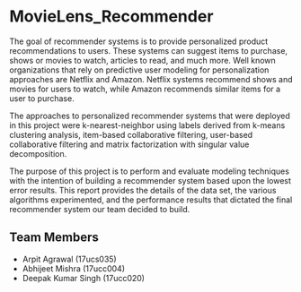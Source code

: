 # MovieLens_Recommender

The goal of recommender systems is to provide personalized product recommendations to users. These systems can suggest items to purchase, shows or movies to watch, articles to read, and much more. Well known organizations that rely on predictive user modeling for personalization approaches are Netflix and Amazon. Netflix systems recommend shows and movies for users to watch, while Amazon recommends similar items for a user to purchase.

The approaches to personalized recommender systems that were deployed in this project were k-nearest-neighbor using labels derived from k-means clustering analysis, item-based collaborative filtering, user-based collaborative filtering and matrix factorization with singular value decomposition.

The purpose of this project is to perform and evaluate modeling techniques with the intention of building a recommender system based upon the lowest error results. This report provides the details of the data set, the various algorithms experimented, and the performance results that dictated the final recommender system our team decided to build.

## Team Members
 * Arpit Agrawal (17ucs035)
* Abhijeet Mishra (17ucc004)
* Deepak Kumar Singh (17ucc020)
